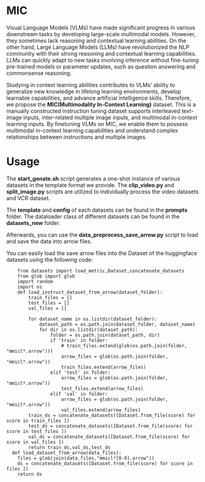# MIC 
Visual Language Models (VLMs) have made significant progress in various downstream tasks by developing large-scale multimodal models. However, they sometimes lack reasoning and contextual learning abilities. On the other hand, Large Language Models (LLMs) have revolutionized the NLP community with their strong reasoning and contextual learning capabilities. LLMs can quickly adapt to new tasks involving inference without fine-tuning pre-trained models or parameter updates, such as question answering and commonsense reasoning. 

Studying in context learning abilities contributes to VLMs' ability to generalize new knowledge in lifelong learning environments, develop learnable capabilities, and advance artificial intelligence skills. Therefore, we propose the **MIC(Multimodality In-Context Learning)** dataset. This is a manually constructed instruction tuning dataset supports interleaved text-image inputs, inter-related multiple image inputs, and multimodal in-context learning inputs. By finetuning VLMs on MIC, we enable them to possess multimodal in-context learning capabilities and understand complex relationships between instructions and multiple images.

# Usage

The **start_genate.sh** script generates a one-shot instance of various datasets in the template format we provide. The **clip_video.py** and **split_image.py** scripts are utilized to individually process the video datasets and VCR dataset.

The **template** and **config** of each datasets can be found in the **prompts** folder. The dataloader class of different datasets can be found in the **datasets_new** folder. 

Afterwards, you can use the **data_preprocess_save_arrow.py** script to load and save the data into arrow files.


You can easily load the save arrow files into the Dataset of the huggingface datasets using the following code:

```
    from datasets import load_metric,Dataset,concatenate_datasets
    from glob import glob
    import random
    import os
    def load_instruct_dataset_from_arrow(dataset_folder):
        train_files = []
        test_files = []
        val_files = []

        for dataset_name in os.listdir(dataset_folder):
            dataset_path = os.path.join(dataset_folder, dataset_name)
            for dir in os.listdir(dataset_path):
                folder = os.path.join(dataset_path, dir)
                if 'train' in folder:
                    # train_files.extend(glob(os.path.join(folder, "mmicl*.arrow")))
                    arrow_files = glob(os.path.join(folder, "mmicl*.arrow"))
                    train_files.extend(arrow_files)
                elif 'test' in folder:
                    arrow_files = glob(os.path.join(folder, "mmicl*.arrow"))
                    test_files.extend(arrow_files)
                elif 'val' in folder:
                    arrow_files = glob(os.path.join(folder, "mmicl*.arrow"))
                    val_files.extend(arrow_files)
        train_ds = concatenate_datasets([Dataset.from_file(score) for score in train_files ])
        test_ds = concatenate_datasets([Dataset.from_file(score) for score in test_files ])
        val_ds = concatenate_datasets([Dataset.from_file(score) for score in val_files ])
        return train_ds,val_ds,test_ds
  def load_dataset_from_arrow(data_files):
    files = glob(join(data_files,"mmicl*[0-9].arrow"))
    ds = concatenate_datasets([Dataset.from_file(score) for score in files ])
    return ds

```
